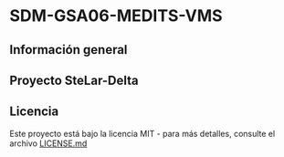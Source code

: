 # SDM-GSA06-MEDITS-VMS

## Información general 

## Proyecto SteLar-Delta

## Licencia

Este proyecto está bajo la licencia MIT - para más detalles, consulte el archivo [LICENSE.md](LICENSE.md)

